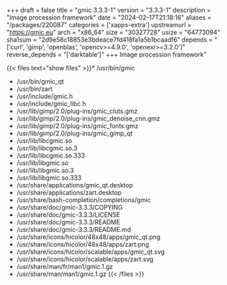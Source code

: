 +++
draft = false
title = "gmic 3.3.3-1"
version = "3.3.3-1"
description = "Image procession framework"
date = "2024-02-17T21:18:16"
aliases = "/packages/220087"
categories = ['xapps-extra']
upstreamurl = "https://gmic.eu"
arch = "x86_64"
size = "30327728"
usize = "64773094"
sha1sum = "2d9e58c18853e3bdeace7fd418fa1a5b1bcaadf6"
depends = "['curl', 'gimp', 'openblas', 'opencv>=4.9.0', 'openexr>=3.2.0']"
reverse_depends = "['darktable']"
+++
Image procession framework"

{{< files text="show files" >}}* /usr/bin/gmic
* /usr/bin/gmic_qt
* /usr/bin/zart
* /usr/include/gmic.h
* /usr/include/gmic_libc.h
* /usr/lib/gimp/2.0/plug-ins/gmic_cluts.gmz
* /usr/lib/gimp/2.0/plug-ins/gmic_denoise_cnn.gmz
* /usr/lib/gimp/2.0/plug-ins/gmic_fonts.gmz
* /usr/lib/gimp/2.0/plug-ins/gmic_gimp_qt
* /usr/lib/libcgmic.so
* /usr/lib/libcgmic.so.3
* /usr/lib/libcgmic.so.333
* /usr/lib/libgmic.so
* /usr/lib/libgmic.so.3
* /usr/lib/libgmic.so.333
* /usr/share/applications/gmic_qt.desktop
* /usr/share/applications/zart.desktop
* /usr/share/bash-completion/completions/gmic
* /usr/share/doc/gmic-3.3.3/COPYING
* /usr/share/doc/gmic-3.3.3/LICENSE
* /usr/share/doc/gmic-3.3.3/README
* /usr/share/doc/gmic-3.3.3/README.md
* /usr/share/icons/hicolor/48x48/apps/gmic_qt.png
* /usr/share/icons/hicolor/48x48/apps/zart.png
* /usr/share/icons/hicolor/scalable/apps/gmic_qt.svg
* /usr/share/icons/hicolor/scalable/apps/zart.svg
* /usr/share/man/fr/man1/gmic.1.gz
* /usr/share/man/man1/gmic.1.gz
{{< /files >}}